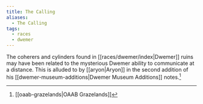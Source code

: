 ```yaml
---
title: The Calling
aliases:
  - The Calling
tags:
  - races
  - dwemer
---
```

The coherers and cylinders found in [[races/dwemer/index|Dwemer]] ruins may have been related to the mysterious Dwemer ability to communicate at a distance. This is alluded to by [[aryon|Aryon]] in the second addition of his [[dwemer-museum-additions|Dwemer Museum Additions]] notes.[^1]


[^1]: [[oaab-grazelands|OAAB Grazelands]]